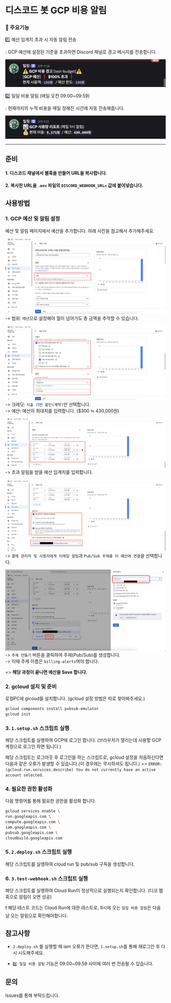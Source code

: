 # 디스코드 봇 GCP 비용 알림

### 📌 주요기능 

1️⃣ 예산 임계치 초과 시 자동 알림 전송

: GCP 예산에 설정된 기준을 초과하면 Discord 채널로 경고 메시지를 전송합니다.

![alt text](images/image6.png)

2️⃣ 일일 비용 알림 (매일 오전 09:00~09:59)

: 현재까지의 누적 비용을 매일 정해진 시간에 자동 전송해줍니다.

![alt text](images/image7.png)

---

## 준비

#### 1. 디스코드 채널에서 웹훅을 만들어 URL을 복사합니다.

#### 2. 복사한 URL을 `.env` 파일의 `DISCORD_WEBHOOK_URL=` 값에 붙여넣습니다.

## 사용방법
### 1. GCP 예산 및 알림 설정
예산 및 알림 페이지에서 예산을 추가합니다. 아래 사진을 참고해서 추가해주세요.

![alt text](images/image1.png)
-> 범위: `매년`으로 설정해야 월이 넘어가도 총 금액을 추적할 수 있습니다.

![alt text](images/image2.png)
-> 크레딧: `지출 기반 할인(계약)`만 선택합니다.<br>
-> 예산: 예산의 최대치를 입력합니다. ($300 ≒ 430,000원)

![alt text](images/image3.png)
-> 초과 알림을 받을 예산 임계치를 입력합니다.

![alt text](images/image4.png)
-> `결제 관리자 및 사용자에게 이메일 알림`과 `Pub/Sub 주제를 이 예산에 연결`을 선택합니다.

![alt text](images/image5.png)
-> `주제 만들기` 버튼을 클릭하여 주제(Pub/Sub)를 생성합니다.<br>
-> 이때 주제 이름은 `billing-alerts`여야 합니다.

=> **해당 과정이 끝나면 예산을 Save 합니다.**

### 2. gcloud 설치 및 준비
로컬PC에 glcoud를 설치합니다. (gcloud 설정 방법은 따로 찾아봐주세요.)

```bash
gcloud components install pubsub-emulator
gcloud init
```

### 3. `1.setup.sh` 스크립트 실행
해당 스크립트를 실행하여 GCP에 로그인 합니다.
(브라우저가 열리는데 사용할 GCP 계정으로 로그인 하면 됩니다.)

해당 스크립트는 로그아웃 후 로그인을 하는 스크립트로, gcloud 설정을 처음하신다면 다음과 같은 오류가 발생할 수 있습니다.(이 경우에는 무시하셔도 됩니다.) =>
`ERROR: (gcloud.run.services.describe) You do not currently have an active account selected.` 

### 4. 필요한 권한 활성화
다음 명령어를 통해 필요한 권한을 활성화 합니다.
```bash
gcloud services enable \
run.googleapis.com \
compute.googleapis.com \
iam.googleapis.com \
pubsub.googleapis.com \
cloudbuild.googleapis.com
```

### 5. `2.deploy.sh` 스크립트 실행
해당 스크립트를 실행하여 cloud run 및 pub/sub 구독을 생성합니다.

### 6. `3.test-webhook.sh` 스크립트 실행
해당 스크립트를 실행하여 Cloud Run이 정상적으로 실행되는지 확인합니다. (디코 웹훅으로 알림이 오면 성공)

❗ 해당 테스트 코드는 Cloud Run에 대한 테스트로, 9시에 오는 `일일 비용 알림`은 다음 날 오는 알림으로 확인해야합니다.



## 참고사항

- `2.deploy.sh` 를 실행할 때 iam 오류가 뜬다면, `1.setup.sh`를 통해 재로그인 후 다시 시도해주세요.

- `2️⃣ 일일 비용 알림` 기능은 09:00~09:59 사이에 여러 번 전송될 수 있습니다.

## 문의

Issues를 통해 부탁드립니다.
